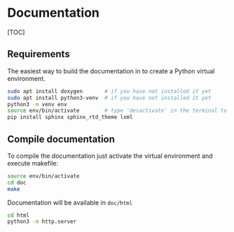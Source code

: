 # Documentation

[TOC]

## Requirements

The easiest way to build the documentation in to create a Python virtual environment.

```bash
sudo apt install doxygen       # if you have not installed it yet
sudo apt install python3-venv  # if you have not installed it yet
python3 -m venv env
source env/bin/activate        # type 'desactivate' in the terminal to exit the venv
pip install sphinx sphinx_rtd_theme lxml
```

## Compile documentation

To compile the documentation just activate the virtual environment and execute makefile:

```bash
source env/bin/activate
cd doc
make
```

Documentation will be available in `doc/html`

```bash
cd html
python3 -m http.server
```
